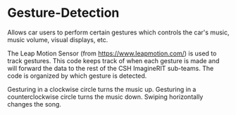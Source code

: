 # Gesture-Detection
Allows car users to perform certain gestures which controls the car's music, music volume, visual displays, etc.

The Leap Motion Sensor (from https://www.leapmotion.com/) is used to track gestures. This code keeps track of when each gesture is
made and will forward the data to the rest of the CSH ImagineRIT sub-teams. The code is organized by which gesture is detected.

Gesturing in a clockwise circle turns the music up.
Gesturing in a counterclockwise circle turns the music down.
Swiping horizontally changes the song. 
